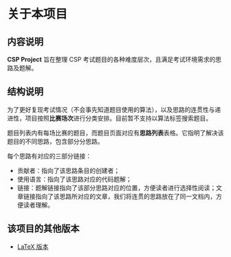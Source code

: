 # 关于本项目

## 内容说明

**CSP Project** 旨在整理 CSP 考试题目的各种难度层次，且满足考试环境需求的思路及题解。

## 结构说明

为了更好复现考试情况（不会事先知道题目使用的算法），以及思路的连贯性与递进性，项目按照**比赛场次**进行分类安排。目前暂不支持以算法标签搜索题目。

题目列表内有每场比赛的题目，而题目页面对应有**思路列表**表格。它指明了解决该题目的不同思路，包含部分分思路。

每个思路有对应的三部分链接：

- 贡献者：指向了该思路条目的创建者；
- 使用语言：指向了该思路对应的代码题解；
- 链接：题解链接指向了该部分思路对应的位置，方便读者进行选择性阅读；文章链接指向了该思路所对应的文章，我们将连贯的思路放在了同一文档内，方便读者理解。

## 该项目的其他版本

- [LaTeX 版本](https://github.com/lxlonlyn/CSP-Project)
